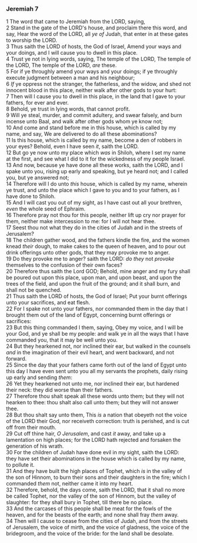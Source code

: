 ### Jeremiah 7

1 The word that came to Jeremiah from the LORD, saying,  
2 Stand in the gate of the LORD's house, and proclaim there this word, and say, Hear the word of the LORD, all *ye of* Judah, that enter in at these gates to worship the LORD.  
3 Thus saith the LORD of hosts, the God of Israel, Amend your ways and your doings, and I will cause you to dwell in this place.  
4 Trust ye not in lying words, saying, The temple of the LORD, The temple of the LORD, The temple of the LORD, *are* these.  
5 For if ye throughly amend your ways and your doings; if ye throughly execute judgment between a man and his neighbour;  
6 *If* ye oppress not the stranger, the fatherless, and the widow, and shed not innocent blood in this place, neither walk after other gods to your hurt:  
7 Then will I cause you to dwell in this place, in the land that I gave to your fathers, for ever and ever.  
8 Behold, ye trust in lying words, that cannot profit.  
9 Will ye steal, murder, and commit adultery, and swear falsely, and burn incense unto Baal, and walk after other gods whom ye know not;  
10 And come and stand before me in this house, which is called by my name, and say, We are delivered to do all these abominations?  
11 Is this house, which is called by my name, become a den of robbers in your eyes? Behold, even I have seen *it*, saith the LORD.  
12 But go ye now unto my place which *was* in Shiloh, where I set my name at the first, and see what I did to it for the wickedness of my people Israel.  
13 And now, because ye have done all these works, saith the LORD, and I spake unto you, rising up early and speaking, but ye heard not; and I called you, but ye answered not;  
14 Therefore will I do unto *this* house, which is called by my name, wherein ye trust, and unto the place which I gave to you and to your fathers, as I have done to Shiloh.  
15 And I will cast you out of my sight, as I have cast out all your brethren, *even* the whole seed of Ephraim.  
16 Therefore pray not thou for this people, neither lift up cry nor prayer for them, neither make intercession to me: for I will not hear thee.  
17 Seest thou not what they do in the cities of Judah and in the streets of Jerusalem?  
18 The children gather wood, and the fathers kindle the fire, and the women knead *their* dough, to make cakes to the queen of heaven, and to pour out drink offerings unto other gods, that they may provoke me to anger.  
19 Do they provoke me to anger? saith the LORD: *do they* not *provoke* themselves to the confusion of their own faces?  
20 Therefore thus saith the Lord GOD; Behold, mine anger and my fury shall be poured out upon this place, upon man, and upon beast, and upon the trees of the field, and upon the fruit of the ground; and it shall burn, and shall not be quenched.  
21 Thus saith the LORD of hosts, the God of Israel; Put your burnt offerings unto your sacrifices, and eat flesh.  
22 For I spake not unto your fathers, nor commanded them in the day that I brought them out of the land of Egypt, concerning burnt offerings or sacrifices:  
23 But this thing commanded I them, saying, Obey my voice, and I will be your God, and ye shall be my people: and walk ye in all the ways that I have commanded you, that it may be well unto you.  
24 But they hearkened not, nor inclined their ear, but walked in the counsels *and* in the imagination of their evil heart, and went backward, and not forward.  
25 Since the day that your fathers came forth out of the land of Egypt unto this day I have even sent unto you all my servants the prophets, daily rising up early and sending *them*:  
26 Yet they hearkened not unto me, nor inclined their ear, but hardened their neck: they did worse than their fathers.  
27 Therefore thou shalt speak all these words unto them; but they will not hearken to thee: thou shalt also call unto them; but they will not answer thee.  
28 But thou shalt say unto them, This *is* a nation that obeyeth not the voice of the LORD their God, nor receiveth correction: truth is perished, and is cut off from their mouth.  
29 Cut off thine hair, *O Jerusalem*, and cast *it* away, and take up a lamentation on high places; for the LORD hath rejected and forsaken the generation of his wrath.  
30 For the children of Judah have done evil in my sight, saith the LORD: they have set their abominations in the house which is called by my name, to pollute it.  
31 And they have built the high places of Tophet, which *is* in the valley of the son of Hinnom, to burn their sons and their daughters in the fire; which I commanded *them* not, neither came it into my heart.  
32 Therefore, behold, the days come, saith the LORD, that it shall no more be called Tophet, nor the valley of the son of Hinnom, but the valley of slaughter: for they shall bury in Tophet, till there be no place.  
33 And the carcases of this people shall be meat for the fowls of the heaven, and for the beasts of the earth; and none shall fray *them* away.  
34 Then will I cause to cease from the cities of Judah, and from the streets of Jerusalem, the voice of mirth, and the voice of gladness, the voice of the bridegroom, and the voice of the bride: for the land shall be desolate.  
